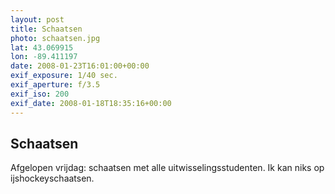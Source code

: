 ```yaml
---
layout: post
title: Schaatsen
photo: schaatsen.jpg
lat: 43.069915
lon: -89.411197
date: 2008-01-23T16:01:00+00:00
exif_exposure: 1/40 sec.
exif_aperture: f/3.5
exif_iso: 200
exif_date: 2008-01-18T18:35:16+00:00
---
```


## Schaatsen

<p>Afgelopen vrijdag: schaatsen met alle uitwisselingsstudenten. Ik kan niks op ijshockeyschaatsen.</p>

